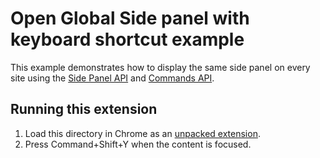 # Open Global Side panel with keyboard shortcut example

This example demonstrates how to display the same side panel on every site using the [Side Panel API](https://developer.chrome.com/docs/extensions/reference/sidePanel/) and [Commands API](https://developer.chrome.com/docs/extensions/reference/commands/).

## Running this extension

1. Load this directory in Chrome as an [unpacked extension](https://developer.chrome.com/docs/extensions/mv3/getstarted/development-basics/#load-unpacked).
2. Press Command+Shift+Y when the content is focused.